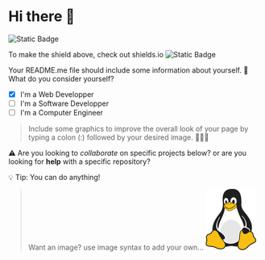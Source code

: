 # Hi there 👋
![Static Badge](https://img.shields.io/badge/Mr_Rilett-Nora_Frances_Henderson-blue)

To make the shield above, check out shields.io ![Static Badge](https://img.shields.io/badge/to%20make%20anything%20you%20would%20like!-8A2BE2)

Your README.me file should include some information about yourself. 
:memo: What do you consider yourself?
  - [x] I'm a Web Developper
  - [ ] I'm a Software Developper
  - [ ] I'm a Computer Engineer

> Include some graphics to improve the overall look of your page by typing a colon (:) followed by your desired image.
🤡🥶🤠


:warning: Are you looking to *collaborate* on specific projects below? or are you looking for **help** with a specific repository?

:bulb: Tip: You can do anything!

> Want an image? use image syntax to add your own...
![Tux, the Linux mascot](tux.png)

